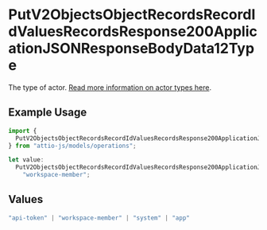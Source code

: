 # PutV2ObjectsObjectRecordsRecordIdValuesRecordsResponse200ApplicationJSONResponseBodyData12Type

The type of actor. [Read more information on actor types here](/docs/actors).

## Example Usage

```typescript
import {
  PutV2ObjectsObjectRecordsRecordIdValuesRecordsResponse200ApplicationJSONResponseBodyData12Type,
} from "attio-js/models/operations";

let value:
  PutV2ObjectsObjectRecordsRecordIdValuesRecordsResponse200ApplicationJSONResponseBodyData12Type =
    "workspace-member";
```

## Values

```typescript
"api-token" | "workspace-member" | "system" | "app"
```